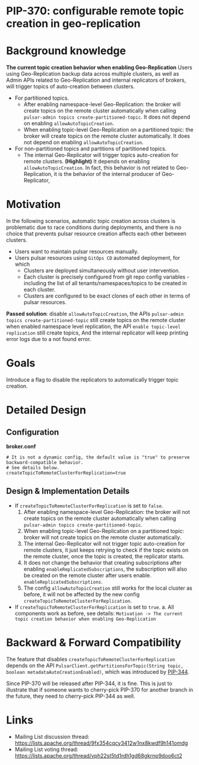 # PIP-370: configurable remote topic creation in geo-replication

# Background knowledge

**The current topic creation behavior when enabling Geo-Replication**
Users using Geo-Replication backup data across multiple clusters, as well as Admin APIs related to Geo-Replication and internal replicators of brokers, will trigger topics of auto-creation between clusters.
- For partitioned topics.
  - After enabling namespace-level Geo-Replication: the broker will create topics on the remote cluster automatically when calling `pulsar-admin topics create-partitioned-topic`. It does not depend on enabling `allowAutoTopicCreation`.
  - When enabling topic-level Geo-Replication on a partitioned topic: the broker will create topics on the remote cluster automatically. It does not depend on enabling `allowAutoTopicCreation`.
- For non-partitioned topics and partitions of partitioned topics.
  - The internal Geo-Replicator will trigger topics auto-creation for remote clusters. **(Highlight)** It depends on enabling `allowAutoTopicCreation`. In fact, this behavior is not related to Geo-Replication, it is the behavior of the internal producer of Geo-Replicator,   

# Motivation

In the following scenarios, automatic topic creation across clusters is problematic due to race conditions during deployments, and there is no choice that prevents pulsar resource creation affects each other between clusters.

- Users want to maintain pulsar resources manually.
- Users pulsar resources using `GitOps CD` automated deployment, for which
  - Clusters are deployed simultaneously without user intervention.
  - Each cluster is precisely configured from git repo config variables - including the list of all tenants/namespaces/topics to be created in each cluster.
  - Clusters are configured to be exact clones of each other in terms of pulsar resources.

**Passed solution**: disable `allowAutoTopicCreation`, the APIs `pulsar-admin topics create-partitioned-topic` still create topics on the remote cluster when enabled namespace level replication, the API `enable topic-level replication` still create topics, And the internal replicator will keep printing error logs due to a not found error.

# Goals

Introduce a flag to disable the replicators to automatically trigger topic creation.

# Detailed Design

## Configuration

**broker.conf**
```properties
# It is not a dynamic config, the default value is "true" to preserve backward-compatible behavior.
# See details below.
createTopicToRemoteClusterForReplication=true
```

## Design & Implementation Details

- If `createTopicToRemoteClusterForReplication` is set to `false`.
  1. After enabling namespace-level Geo-Replication: the broker will not create topics on the remote cluster automatically when calling `pulsar-admin topics create-partitioned-topic`.
  2. When enabling topic-level Geo-Replication on a partitioned topic: broker will not create topics on the remote cluster automatically.
  3. The internal Geo-Replicator will not trigger topic auto-creation for remote clusters, it just keeps retrying to check if the topic exists on the remote cluster, once the topic is created, the replicator starts.
  4. It does not change the behavior that creating subscriptions after enabling `enableReplicatedSubscriptions`, the subscription will also be created on the remote cluster after users enable. `enableReplicatedSubscriptions`.
  5. The config `allowAutoTopicCreation` still works for the local cluster as before, it will not be affected by the new config `createTopicToRemoteClusterForReplication`.
- If `createTopicToRemoteClusterForReplication` is set to `true`.
  a. All components work as before, see details: `Motivation -> The current topic creation behavior when enabling Geo-Replication`

# Backward & Forward Compatibility

The feature that disables `createTopicToRemoteClusterForReplication` depends on the API `PulsarClient.getPartitionsForTopic(String topic, boolean metadataAutoCreationEnabled)`, which was introduced by [PIP-344](https://github.com/apache/pulsar/blob/master/pip/pip-344.md).

Since PIP-370 will be released after PIP-344, it is fine. This is just to illustrate that if someone wants to cherry-pick PIP-370 for another branch in the future, they need to cherry-pick PIP-344 as well.

# Links
* Mailing List discussion thread: https://lists.apache.org/thread/9fx354cqcy3412w1nx8kwdf9h141omdg
* Mailing List voting thread: https://lists.apache.org/thread/vph22st5td1rdh1gd68gkrnp9doo6ct2

